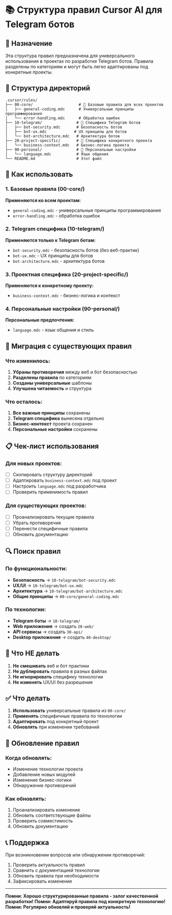 # 📚 Структура правил Cursor AI для Telegram ботов

## 🎯 Назначение
Эта структура правил предназначена для универсального использования в проектах по разработке Telegram ботов. Правила разделены по категориям и могут быть легко адаптированы под конкретные проекты.

## 📁 Структура директорий

```
.cursor/rules/
├── 00-core/                    # 🎯 Базовые правила для всех проектов
│   ├── general-coding.mdc      # Универсальные принципы программирования
│   └── error-handling.mdc      # Обработка ошибок
├── 10-telegram/               # 🤖 Специфика Telegram ботов
│   ├── bot-security.mdc       # Безопасность ботов
│   ├── bot-ux.mdc            # UX принципы для ботов
│   └── bot-architecture.mdc   # Архитектура ботов
├── 20-project-specific/       # 💼 Специфика конкретного проекта
│   └── business-context.mdc   # Бизнес-логика проекта
├── 90-personal/               # 👤 Персональные настройки
│   └── language.mdc           # Язык общения
└── README.md                  # Этот файл
```

## 🔧 Как использовать

### 1. Базовые правила (00-core/)
**Применяются ко всем проектам:**
- `general-coding.mdc` - универсальные принципы программирования
- `error-handling.mdc` - обработка ошибок

### 2. Telegram специфика (10-telegram/)
**Применяются только к Telegram ботам:**
- `bot-security.mdc` - безопасность ботов (без веб-практик)
- `bot-ux.mdc` - UX принципы для ботов
- `bot-architecture.mdc` - архитектура ботов

### 3. Проектная специфика (20-project-specific/)
**Применяются к конкретному проекту:**
- `business-context.mdc` - бизнес-логика и контекст

### 4. Персональные настройки (90-personal/)
**Персональные предпочтения:**
- `language.mdc` - язык общения и стиль

## 🚀 Миграция с существующих правил

### Что изменилось:
1. **Убраны противоречия** между веб и бот безопасностью
2. **Разделены правила** по категориям
3. **Созданы универсальные** шаблоны
4. **Улучшена читаемость** и структура

### Что осталось:
1. **Все важные принципы** сохранены
2. **Telegram специфика** вынесена отдельно
3. **Бизнес-контекст** проекта сохранен
4. **Персональные настройки** сохранены

## 📋 Чек-лист использования

### Для новых проектов:
- [ ] Скопировать структуру директорий
- [ ] Адаптировать `business-context.mdc` под проект
- [ ] Настроить `language.mdc` под разработчика
- [ ] Проверить применимость правил

### Для существующих проектов:
- [ ] Проанализировать текущие правила
- [ ] Убрать противоречия
- [ ] Перенести специфичные правила
- [ ] Обновить документацию

## 🔍 Поиск правил

### По функциональности:
- **Безопасность** → `10-telegram/bot-security.mdc`
- **UX/UI** → `10-telegram/bot-ux.mdc`
- **Архитектура** → `10-telegram/bot-architecture.mdc`
- **Общие принципы** → `00-core/general-coding.mdc`

### По технологии:
- **Telegram боты** → `10-telegram/`
- **Web приложения** → создать `20-web/`
- **API сервисы** → создать `30-api/`
- **Desktop приложения** → создать `40-desktop/`

## 🚫 Что НЕ делать

1. **Не смешивать** веб и бот практики
2. **Не дублировать** правила в разных файлах
3. **Не игнорировать** специфику технологии
4. **Не изменять** UX/UI без разрешения

## ✅ Что делать

1. **Использовать** универсальные правила из `00-core/`
2. **Применять** специфичные правила по технологии
3. **Адаптировать** под конкретный проект
4. **Обновлять** при изменении требований

## 🔄 Обновление правил

### Когда обновлять:
- Изменение технологии проекта
- Добавление новых модулей
- Изменение бизнес-логики
- Обнаружение противоречий

### Как обновлять:
1. Проанализировать изменения
2. Обновить соответствующие файлы
3. Проверить совместимость
4. Обновить документацию

## 📞 Поддержка

При возникновении вопросов или обнаружении противоречий:
1. Проверить актуальность правил
2. Сравнить с документацией технологии
3. Обновить правила при необходимости
4. Зафиксировать изменения

---

**Помни: Хорошо структурированные правила - залог качественной разработки!**
**Помни: Адаптируй правила под конкретную технологию!**
**Помни: Регулярно обновляй и проверяй актуальность!**
